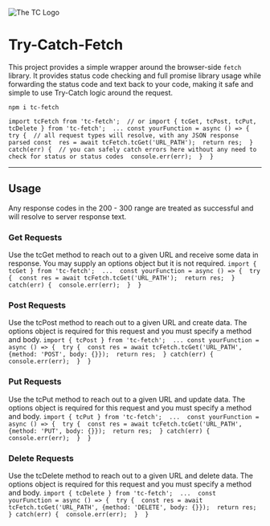 ![The TC Logo]("https://github.com/BradChandler/tc-fetch/blob/main/public/Portfolio-Logo.png")
# Try-Catch-Fetch

This project provides a simple wrapper around the browser-side `fetch` library.
It provides status code checking and full promise library usage while forwarding the status code and text back to your code, making it safe and simple to use Try-Catch logic around the request.

`npm i tc-fetch`

`import tcFetch from 'tc-fetch'; 
// or import { tcGet, tcPost, tcPut, tcDelete } from 'tc-fetch'; 
... const yourFunction = async () => { 
  try { 
    // all request types will resolve, with any JSON response parsed const 
    res = await tcFetch.tcGet('URL_PATH'); 
    return res; 
    } catch(err) { 
      // you can safely catch errors here without any need to check for status or status codes 
      console.err(err); 
    } 
  }
`

---

## Usage

Any response codes in the 200 - 300 range are treated as successful and will resolve to server response text.

### Get Requests

Use the tcGet method to reach out to a given URL and receive some data in response.
You may supply an options object but it is not required.
`import { tcGet } from 'tc-fetch'; 
... 
const yourFunction = async () => { 
  try { 
    const res = await tcFetch.tcGet('URL_PATH'); 
    return res; 
  } catch(err) { 
    console.err(err); 
  } 
}
`

### Post Requests

Use the tcPost method to reach out to a given URL and create data.
The options object is required for this request and you must specify a method and body.
`import { tcPost } from 'tc-fetch'; 
... const yourFunction = async () => { 
  try { 
    const res = await tcFetch.tcGet('URL_PATH', {method: 'POST', body: {}}); 
    return res; 
  } catch(err) { 
    console.err(err); 
  } 
}
`

### Put Requests

Use the tcPut method to reach out to a given URL and update data.
The options object is required for this request and you must specify a method and body.
`import { tcPut } from 'tc-fetch'; 
... 
const yourFunction = async () => { 
  try { 
    const res = await tcFetch.tcGet('URL_PATH', {method: 'PUT', body: {}}); 
    return res; 
  } catch(err) { 
    console.err(err); 
  } 
}
`

### Delete Requests

Use the tcDelete method to reach out to a given URL and delete data.
The options object is required for this request and you must specify a method and body.
`import { tcDelete } from 'tc-fetch'; 
... 
const yourFunction = async () => { 
  try { 
    const res = await tcFetch.tcGet('URL_PATH', {method: 'DELETE', body: {}}); 
    return res; 
  } catch(err) { 
    console.err(err); 
  } 
}
`
